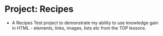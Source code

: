# Project: Recipes

- A Recipes Test project to demonstrate my ability to use knowledge gain in HTML - elements, links, images, lists etc from the TOP lessons.
